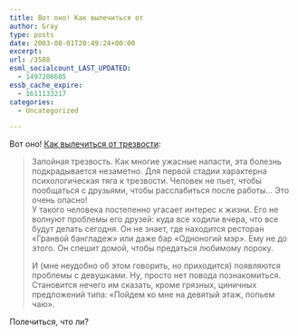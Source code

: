 ```yaml
---
title: Вот оно! Как вылечиться от
author: Gray
type: posts
date: 2003-08-01T20:49:24+00:00
excerpt:
url: /3588
esml_socialcount_LAST_UPDATED:
  - 1497208685
essb_cache_expire:
  - 1611133217
categories:
  - Uncategorized

---
```








Вот оно! <a href="http://proua.com/?do=articles&#038;cat=8&#038;id=16119" target="_blank">Как вылечиться от трезвости</a>:

> Запойная трезвость. Как многие ужасные напасти, эта болезнь подкрадывается незаметно. Для первой стадии характерна психологическая тяга к трезвости. Человек не пьет, чтобы пообщаться с друзьями, чтобы расслабиться после работы&#8230; Это очень опасно!  
> У такого человека постепенно угасает интерес к жизни. Его не волнуют проблемы его друзей: куда все ходили вчера, что все будут делать сегодня. Он не знает, где находится ресторан &#171;Гранвой бангладеж&#187; или даже бар &#171;Одноногий мэр&#187;. Ему не до этого. Он спешит домой, чтобы предаться любимому пороку. 
> 
> И (мне неудобно об этом говорить, но приходится) появляются проблемы с девушками. Ну, просто нет повода познакомиться. Становится нечего им сказать, кроме грязных, циничных предложений типа: &#171;Пойдем ко мне на девятый этаж, попьем чаю&#187;. 

Полечиться, что ли?